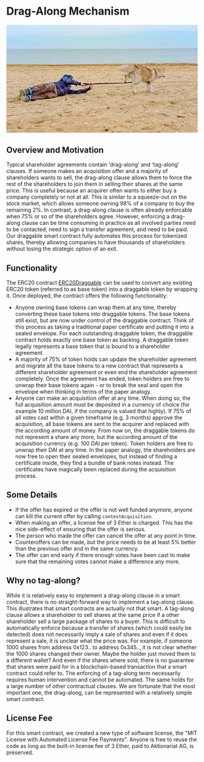# Drag-Along Mechanism

![drag along](draggable.jpg)

## Overview and Motivation

Typical shareholder agreements contain 'drag-along' and 'tag-along' clauses. If someone makes an acquisition offer and a majority of shareholders wants to sell, the drag-along clause allows them to force the rest of the shareholders to join them in selling their shares at the same price. This is useful because an acquirer often wants to either buy a company completely or not at all. This is similar to a squeeze-out on the stock market, which allows someone owning 98% of a company to buy the remaining 2%. In contrast, a drag-along clause is often already enforcable when 75% or so of the shareholders agree. However, enforcing a drag-along clause can be time consuming in practice as all involved parties need to be contacted, need to sign a transfer agreement, and need to be paid. Our draggable smart contract fully automates this process for tokenized shares, thereby allowing companies to have thousands of shareholders without losing the strategic option of an exit.

## Functionality

The ERC20 contract [ERC20Draggable](../src/ERC20Draggable.sol) can be used to convert any existing ERC20 token (referred to as base token) into a draggable token by wrapping it. Once deployed, the contract offers the following functionality:

- Anyone owning base tokens can wrap them at any time, thereby converting these base tokens into draggable tokens. The base tokens still exist, but are now under control of the draggable contract. Think of this process as taking a traditional paper certificate and putting it into a sealed envelope. For each outstanding draggable token, the draggable contract holds exactly one base token as backing. A draggable token legally represents a base token that is bound to a shareholder agreement.
- A majority of 75% of token holds can update the shareholder agreement and migrate all the base tokens to a new contract that represents a different shareholder agreement or even end the shareholder agreement completely. Once the agreement has ended, token holders are free to unwrap their base tokens again - or to break the seal and open the envelope when thinking in terms of the paper analogy.
- Anyone can make an acquisition offer at any time. When doing so, the full acquisition amount must be deposited in a currency of choice (for example 10 million DAI, if the company is valued that highly). If 75% of all votes cast within a given timeframe (e.g. 3 months) approve the acquisition, all base tokens are sent to the acquirer and replaced with the according amount of money. From now on, the draggable tokens do not represent a share any more, but the according amount of the acquisition currency (e.g. 100 DAI per token). Token holders are free to unwrap their DAI at any time. In the paper analogy, the shareholders are now free to open their sealed envelopes, but instead of finding a certificate inside, they find a bundle of bank notes instead. The certificates have magically been replaced during the acquisition process.

## Some Details

- If the offer has expired or the offer is not well funded anymore, anyone can kill the current offer by calling `contestAcquisition`.
- When making an offer, a license fee of 3 Ether is charged. This has the nice side-effect of ensuring that the offer is serious.
- The person who made the offer can cancel the offer at any point in time.
- Counteroffers can be made, but the price needs to be at least 5% better than the previous offer and in the same currency.
- The offer can end early if there enough votes have been cast to make sure that the remaining votes cannot make a difference any more.

## Why no tag-along?

While it is relatively easy to implement a drag-along clause in a smart contract, there is no straight-forward way to implement a tag-along clause. This illustrates that smart contracts are actually not that smart. A tag-along clause allows a shareholder to sell shares at the same price if a other shareholder sell a large package of shares to a buyer. This is difficult to automatically enforce because a transfer of shares (which could easily be detected) does not necessarily imply a sale of shares and even if it does represent a sale, it is unclear what the price was. For example, if someone 1000 shares from address 0x123.. to address 0x345.., it is not clear whether the 1000 shares changed their owner. Maybe the holder just moved them to a different wallet? And even if the shares where sold, there is no guarantee that shares were paid for in a blockchain-based transaction that a smart contract could refer to. The enforcing of a tag-along term necessarily requires human intervention and cannot be automated. The same holds for a large number of other contractual clauses. We are fortunate that the most important one, the drag-along, can be represented with a relatively simple smart contract.

## License Fee

For this smart contract, we created a new type of software license, the "MIT License with Automated License Fee Payments". Anyone is free to reuse the code as long as the built-in license fee of 3 Ether, paid to Aktionariat AG, is preserved.
